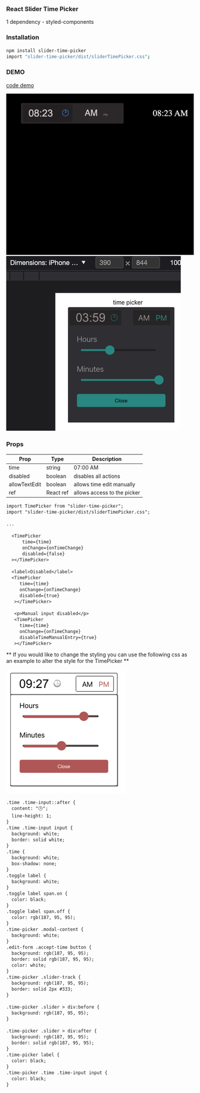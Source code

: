 ### React Slider Time Picker

1 dependency - styled-components

### Installation

```sh
npm install slider-time-picker
import "slider-time-picker/dist/sliderTimePicker.css";
```

### DEMO

[code demo](https://stackblitz.com/edit/react-ts-ckrgva?file=App.tsx)

![desktop](slider.gif)
![Mobile](mobile.png)

### Props

| Prop          | Type      | Description                 |
| ------------- | --------- | --------------------------- |
| time          | string    | 07:00 AM                    |
| disabled      | boolean   | disables all actions        |
| allowTextEdit | boolean   | allows time edit manually   |
| ref           | React ref | allows access to the picker |

```JSX
import TimePicker from "slider-time-picker";
import "slider-time-picker/dist/sliderTimePicker.css";

...

  <TimePicker
      time={time}
      onChange={onTimeChange}
      disabled={false}
  ></TimePicker>

  <label>Disabled</label>
  <TimePicker
     time={time}
     onChange={onTimeChange}
     disabled={true}
   ></TimePicker>

   <p>Manual input disabled</p>
   <TimePicker
     time={time}
     onChange={onTimeChange}
     disableTimeManualEntry={true}
   ></TimePicker>
```

** If you would like to change the styling you can use the following css as an example to alter the style for the TimePicker **

![My Image](theme.png)

```JSX
.time .time-input::after {
  content: "🕒";
  line-height: 1;
}
.time .time-input input {
  background: white;
  border: solid white;
}
.time {
  background: white;
  box-shadow: none;
}
.toggle label {
  background: white;
}
.toggle label span.on {
  color: black;
}
.toggle label span.off {
  color: rgb(187, 95, 95);
}
.time-picker .modal-content {
  background: white;
}
.edit-form .accept-time button {
  background: rgb(187, 95, 95);
  border: solid rgb(187, 95, 95);
  color: white;
}
.time-picker .slider-track {
  background: rgb(187, 95, 95);
  border: solid 2px #333;
}

.time-picker .slider > div:before {
  background: rgb(187, 95, 95);
}

.time-picker .slider > div:after {
  background: rgb(187, 95, 95);
  border: solid rgb(187, 95, 95);
}
.time-picker label {
  color: black;
}
.time-picker .time .time-input input {
  color: black;
}

```
